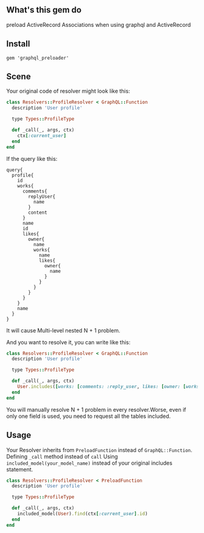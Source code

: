 ## What's this gem do

preload ActiveRecord Associations when using graphql and ActiveRecord

## Install

`gem 'graphql_preloader'`

## Scene

Your original code of resolver might look like this: 

```ruby
class Resolvers::ProfileResolver < GraphQL::Function
  description 'User profile'

  type Types::ProfileType

  def _call(_, args, ctx)
    ctx[:current_user]
  end
end
```

If the query like this:
```
query{
  profile{
    id
    works{
      comments{
        replyUser{
          name
        }
        content
      }
      name
      id
      likes{
        owner{
          name
          works{
            name
            likes{
              owner{
                name
              }
            }
          }
        }
      }
    }
    name
  }
}
```

It will cause Multi-level nested N + 1 problem.

And you want to resolve it, you can write like this:

```ruby
class Resolvers::ProfileResolver < GraphQL::Function
  description 'User profile'

  type Types::ProfileType

  def _call(_, args, ctx)
    User.includes([works: [comments: :reply_user, likes: [owner: [works: [likes: :owner]]]]]).find(ctx[:current_user].id)
  end
end
```

You will manually resolve N + 1 problem in every resolver.Worse, even if only one field is used, you need to request all the tables included.

## Usage

Your Resolver inherits from `PreloadFunction` instead of `GraphQL::Function`.
Defining `_call` method instead of `call`
Using `included_model(your_model_name)` instead of your original includes statement.


```ruby
class Resolvers::ProfileResolver < PreloadFunction
  description 'User profile'

  type Types::ProfileType

  def _call(_, args, ctx)
    included_model(User).find(ctx[:current_user].id)
  end
end
```
